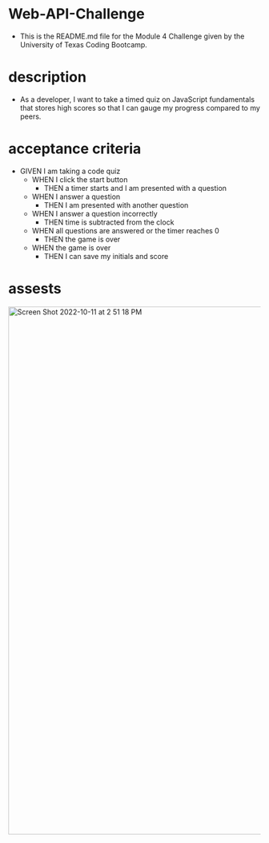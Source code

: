 # Web-API-Challenge
* This is the README.md file for the Module 4 Challenge given by the University of Texas Coding Bootcamp.

# description
* As a developer, I want to take a timed quiz on JavaScript fundamentals that stores high scores
  so that I can gauge my progress compared to my peers.

# acceptance criteria
* GIVEN I am taking a code quiz
    * WHEN I click the start button
        * THEN a timer starts and I am presented with a question
    * WHEN I answer a question
        * THEN I am presented with another question
    * WHEN I answer a question incorrectly
        * THEN time is subtracted from the clock
    * WHEN all questions are answered or the timer reaches 0
        * THEN the game is over
    * WHEN the game is over
        * THEN I can save my initials and score


# assests
<img width="1053" alt="Screen Shot 2022-10-11 at 2 51 18 PM" src="https://user-images.githubusercontent.com/112514096/195185624-e69de650-f860-48ef-b3a6-304718d62ade.png">  